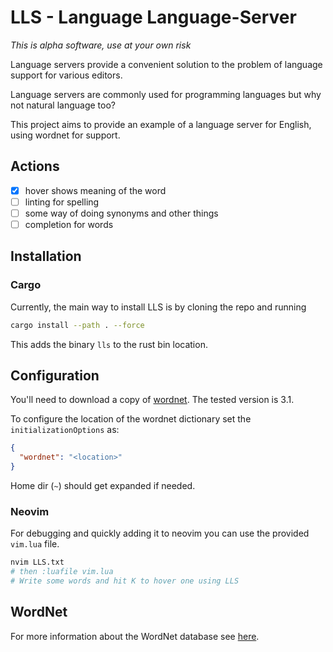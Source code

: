 # LLS - Language Language-Server

_This is alpha software, use at your own risk_

Language servers provide a convenient solution to the problem of language
support for various editors.

Language servers are commonly used for programming languages but why not
natural language too?

This project aims to provide an example of a language server for English, using
wordnet for support.

## Actions

- [x] hover shows meaning of the word
- [ ] linting for spelling
- [ ] some way of doing synonyms and other things
- [ ] completion for words

## Installation

### Cargo

Currently, the main way to install LLS is by cloning the repo and running

```sh
cargo install --path . --force
```

This adds the binary `lls` to the rust bin location.

## Configuration

You'll need to download a copy of [wordnet](https://wordnet.princeton.edu/download/current-version).
The tested version is 3.1.

To configure the location of the wordnet dictionary set the `initializationOptions` as:

```json
{
  "wordnet": "<location>"
}
```

Home dir (`~`) should get expanded if needed.

### Neovim

For debugging and quickly adding it to neovim you can use the provided `vim.lua` file.

```sh
nvim LLS.txt
# then :luafile vim.lua
# Write some words and hit K to hover one using LLS
```

## WordNet

For more information about the WordNet database see [here](https://wordnet.princeton.edu/).
